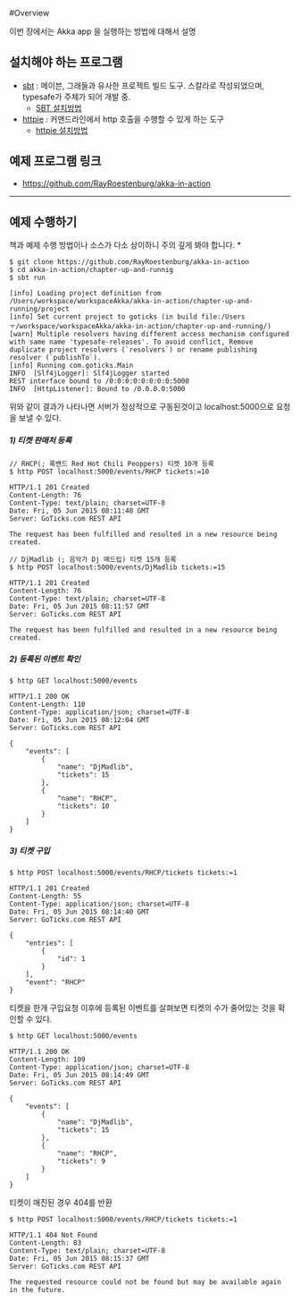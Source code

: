 #Overview

이번 장에서는 Akka app 을 실행하는 방법에 대해서 설명

## 설치해야 하는 프로그램

- [sbt](https://twitter.github.io/scala_school/ko/sbt.html) : 메이븐, 그래들과 유사한 프로젝트 빌드 도구. 스칼라로 작성되었으며, typesafe가 주체가 되어 개발 중.
  - [SBT 설치방법](http://www.scala-sbt.org/release/tutorial/Setup.html)
- [httpie](https://github.com/jakubroztocil/httpie) : 커맨드라인에서 http 호출을 수행할 수 있게 하는 도구
  - [httpie 설치방법](https://github.com/jakubroztocil/httpie#installation)
  
## 예제 프로그램 링크

- https://github.com/RayRoestenburg/akka-in-action

---

## 예제 수행하기

책과 예제 수행 방법이나 소스가 다소 상이하니 주의 깊게 봐야 합니다. *

```
$ git clone https://github.com/RayRoestenburg/akka-in-action
$ cd akka-in-action/chapter-up-and-runnig
$ sbt run

[info] Loading project definition from /Users/workspace/workspaceAkka/akka-in-action/chapter-up-and-running/project
[info] Set current project to goticks (in build file:/Usersㅜ/workspace/workspaceAkka/akka-in-action/chapter-up-and-running/)
[warn] Multiple resolvers having different access mechanism configured with same name 'typesafe-releases'. To avoid conflict, Remove duplicate project resolvers (`resolvers`) or rename publishing resolver (`publishTo`).
[info] Running com.goticks.Main
INFO  [Slf4jLogger]: Slf4jLogger started
REST interface bound to /0:0:0:0:0:0:0:0:5000
INFO  [HttpListener]: Bound to /0.0.0.0:5000
```

위와 같이 결과가 나타나면 서버가 정상적으로 구동된것이고 localhost:5000으로 요청을 보낼 수 있다.

##### 1) 티켓 판매처 등록

```
// RHCP(; 록밴드 Red Hot Chili Peoppers) 티켓 10개 등록
$ http POST localhost:5000/events/RHCP tickets:=10

HTTP/1.1 201 Created
Content-Length: 76
Content-Type: text/plain; charset=UTF-8
Date: Fri, 05 Jun 2015 08:11:48 GMT
Server: GoTicks.com REST API

The request has been fulfilled and resulted in a new resource being created.

// DjMadlib (; 음악가 Dj 매드립) 티켓 15개 등록
$ http POST localhost:5000/events/DjMadlib tickets:=15

HTTP/1.1 201 Created
Content-Length: 76
Content-Type: text/plain; charset=UTF-8
Date: Fri, 05 Jun 2015 08:11:57 GMT
Server: GoTicks.com REST API

The request has been fulfilled and resulted in a new resource being created.
```

##### 2) 등록된 이벤트 확인

```
$ http GET localhost:5000/events

HTTP/1.1 200 OK
Content-Length: 110
Content-Type: application/json; charset=UTF-8
Date: Fri, 05 Jun 2015 08:12:04 GMT
Server: GoTicks.com REST API

{
    "events": [
        {
            "name": "DjMadlib",
            "tickets": 15
        },
        {
            "name": "RHCP",
            "tickets": 10
        }
    ]
}

```

##### 3) 티켓 구입

```
$ http POST localhost:5000/events/RHCP/tickets tickets:=1

HTTP/1.1 201 Created
Content-Length: 55
Content-Type: application/json; charset=UTF-8
Date: Fri, 05 Jun 2015 08:14:40 GMT
Server: GoTicks.com REST API

{
    "entries": [
        {
            "id": 1
        }
    ],
    "event": "RHCP"
}
```

티켓을 한개 구입요청 이후에 등록된 이벤트를 살펴보면 티켓의 수가 줄어있는 것을 확인할 수 있다.

```
$ http GET localhost:5000/events

HTTP/1.1 200 OK
Content-Length: 109
Content-Type: application/json; charset=UTF-8
Date: Fri, 05 Jun 2015 08:14:49 GMT
Server: GoTicks.com REST API

{
    "events": [
        {
            "name": "DjMadlib",
            "tickets": 15
        },
        {
            "name": "RHCP",
            "tickets": 9
        }
    ]
}
```

티켓이 매진된 경우 404를 반환

```
$ http POST localhost:5000/events/RHCP/tickets tickets:=1

HTTP/1.1 404 Not Found
Content-Length: 83
Content-Type: text/plain; charset=UTF-8
Date: Fri, 05 Jun 2015 08:15:37 GMT
Server: GoTicks.com REST API

The requested resource could not be found but may be available again in the future.
```


